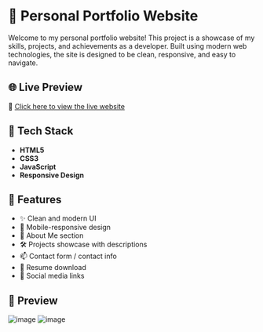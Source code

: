 # 💼 Personal Portfolio Website

Welcome to my personal portfolio website! This project is a showcase of my skills, projects, and achievements as a developer. Built using modern web technologies, the site is designed to be clean, responsive, and easy to navigate.

## 🌐 Live Preview

🔗 [Click here to view the live website](https://naveenvashist27.github.io/portfolio/)



## 🚀 Tech Stack

- **HTML5**
- **CSS3**
- **JavaScript**
- **Responsive Design**

## 📁 Features

- ✨ Clean and modern UI
- 📱 Mobile-responsive design
- 🧑 About Me section
- 🛠️ Projects showcase with descriptions
- 📫 Contact form / contact info
- 📄 Resume download 
- 🔗 Social media links

## 📸 Preview

![image](https://github.com/user-attachments/assets/1f80e24f-4c2f-4fdf-8809-0ca95e490d0c)
![image](https://github.com/user-attachments/assets/12834693-e5cb-48c5-8eda-955670f35911)



